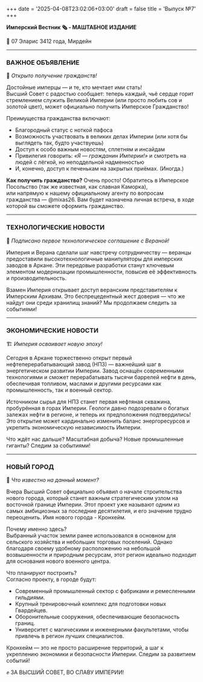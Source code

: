 +++
date = '2025-04-08T23:02:06+03:00'
draft = false
title = 'Выпуск №7'
+++

**Имперский Вестник 🗞 - МАШТАБНОЕ ИЗДАНИЕ**

📅 07 Эларис 3412 года, Мирдейн

---

### **ВАЖНОЕ ОБЪЯВЛЕНИЕ**
🪪 *Открыто получение гражданств!*

Достойные имперцы — и те, кто мечтает ими стать!  
Высший Совет с радостью сообщает: теперь каждый, чьё сердце горит стремлением служить Великой Империи (или просто любить сов и золотой цвет), может официально получить Имперское Гражданство!  

Преимущества гражданства включают:
- Благородный статус с ноткой пафоса  
- Возможность участвовать в великих делах Империи (или хотя бы выглядеть так, будто участвуешь)  
- Доступ к особо важным новостям, сплетням и инсайдам  
- Привилегия говорить: *«Я — гражданин Империи!»* и смотреть на людей с лёгкой, но неподдельной надменностью  
- И, конечно, доступ к печенькам на закрытых приёмах. (Иногда.)

**Как получить гражданство?**
Очень просто! Обратитесь в Имперское Посольство (так же известная, как славная Каморка),  
или напрямую к нашему официальному агенту по вопросам гражданства — @mixas26. Вам будет назначена личная встреча, в ходе которой вы сможете оформить гражданство.

---

### **ТЕХНОЛОГИЧЕСКИЕ НОВОСТИ**
🤝 *Подписано первое технологическое соглашение с Вераной!*

Империя и Верана сделали шаг навстречу сотрудничеству — веранцы предоставили высокотехнологичные манипуляторы для имперских заводов в Аркане. Эти передовые разработки станут ключевым элементом модернизации промышленности, повысив её эффективность и производительность.  

Взамен Империя открывает доступ веранским представителям к Имперским Архивам. Это беспрецедентный жест доверия — что же найдут они среди хранилищ знаний? Мы продолжаем следить за событиями!

---

### **ЭКОНОМИЧЕСКИЕ НОВОСТИ**
🏗 *Империя осваивает новую эпоху!*

Сегодня в Аркане торжественно открыт первый нефтеперерабатывающий завод (НПЗ) — важнейший шаг в энергетическом развитии Империи. Завод оснащён современными технологиями и сможет перерабатывать тысячи баррелей нефти в день, обеспечивая топливом, маслами и другими ресурсами как промышленность, так и военный сектор.  

Источником сырья для НПЗ станет первая нефтяная скважина, пробурённая в горах Империи. Геологи давно подозревали о богатых залежах нефти в регионе, и теперь их предположения подтвердились! Это открытие может кардинально изменить баланс энергоресурсов и укрепить экономическую независимость Империи.  

Что ждёт нас дальше? Масштабная добыча? Новые промышленные гиганты? Следим за событиями!

---

### **НОВЫЙ ГОРОД**
🌆 *Что известно на данный момент?*

Вчера Высший Совет официально объявил о начале строительства нового города, который станет важным стратегическим узлом на восточной границе Империи. Этот проект уже называют одним из самых амбициозных за последние десятилетия, и его значение трудно переоценить. Имя нового города - Кронхейм.

Почему именно здесь?  
Выбранный участок земли ранее использовался в основном для сельского хозяйства и небольших торговых поселений. Однако благодаря своему удобному расположению на небольшой возвышенности и природным ресурсам, этот регион идеально подходит для основания нового военного центра. 

Что планируют построить?  
Согласно проекту, в городе будут:  
- Современный промышленный сектор с фабриками и ремесленными гильдиями.  
- Крупный тренировочный комплекс для подготовки новых Гвардейцев.
- Оборонительные сооружения, обеспечивающие безопасность границ.  
- Университет с магическими и инженерными факультетами, чтобы привлечь в регион лучших специалистов.  

Кронхейм — это не просто расширение территорий, а шаг к укреплению экономики и безопасности Империи. Следим за развитием событий!


✊ ЗА ВЫСШИЙ СОВЕТ, ВО СЛАВУ ИМПЕРИИ!